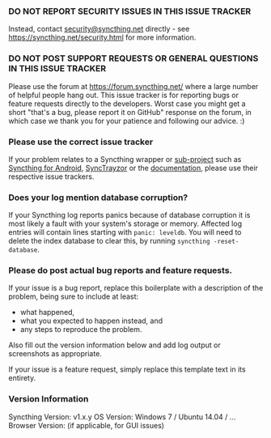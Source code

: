 ### DO NOT REPORT SECURITY ISSUES IN THIS ISSUE TRACKER

Instead, contact security@syncthing.net directly - see
https://syncthing.net/security.html for more information.

### DO NOT POST SUPPORT REQUESTS OR GENERAL QUESTIONS IN THIS ISSUE TRACKER

Please use the forum at https://forum.syncthing.net/ where a large number of
helpful people hang out. This issue tracker is for reporting bugs or feature
requests directly to the developers. Worst case you might get a short
"that's a bug, please report it on GitHub" response on the forum, in which
case we thank you for your patience and following our advice. :)

### Please use the correct issue tracker

If your problem relates to a Syncthing wrapper or [sub-project](https://github.com/syncthing) such as [Syncthing for Android](https://github.com/syncthing/syncthing-android/issues), [SyncTrayzor](https://github.com/canton7/synctrayzor) or the [documentation](https://github.com/syncthing/docs/issues), please use their respective issue trackers.

### Does your log mention database corruption?

If your Syncthing log reports panics because of database corruption it is most likely a fault with your system's storage or memory. Affected log entries will contain lines starting with `panic: leveldb`. You will need to delete the index database to clear this, by running `syncthing -reset-database`.

### Please do post actual bug reports and feature requests.

If your issue is a bug report, replace this boilerplate with a description
of the problem, being sure to include at least:

 - what happened,
 - what you expected to happen instead, and
 - any steps to reproduce the problem.

Also fill out the version information below and add log output or
screenshots as appropriate.

If your issue is a feature request, simply replace this template text in
its entirety.

### Version Information

Syncthing Version: v1.x.y
OS Version: Windows 7 / Ubuntu 14.04 / ...
Browser Version: (if applicable, for GUI issues)

